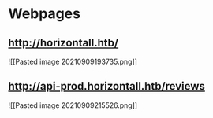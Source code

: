 # Webpages
## http://horizontall.htb/
![[Pasted image 20210909193735.png]]
## http://api-prod.horizontall.htb/reviews
![[Pasted image 20210909215526.png]]
